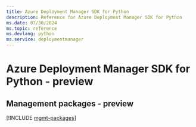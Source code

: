 ```yaml
---
title: Azure Deployment Manager SDK for Python
description: Reference for Azure Deployment Manager SDK for Python
ms.date: 07/30/2024
ms.topic: reference
ms.devlang: python
ms.service: deploymentmanager
---
```

# Azure Deployment Manager SDK for Python - preview

## Management packages - preview
[!INCLUDE [mgmt-packages](deployment-manager-mgmt-index.md)]